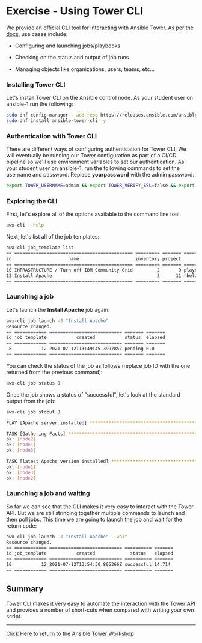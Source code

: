 # Exercise - Using Tower CLI

We provide an official CLI tool for interacting with Ansible Tower. As per the [docs](https://docs.ansible.com/ansible-tower/latest/html/towercli/index.html), use cases include:

* Configuring and launching jobs/playbooks

* Checking on the status and output of job runs

* Managing objects like organizations, users, teams, etc…

### Installing Tower CLI

Let's install Tower CLI on the Ansible control node. As your student user on ansible-1 run the following:

```bash
sudo dnf config-manager --add-repo https://releases.ansible.com/ansible-tower/cli/ansible-tower-cli-el8.repo
sudo dnf install ansible-tower-cli -y
```

### Authentication with Tower CLI

There are different ways of configuring authentication for Tower CLI. We will eventually be running our Tower configuration as part of a CI/CD pipeline so we'll use environment variables to set our authentication. As your student user on ansible-1, run the following commands to set the username and password. Replace **yourpassword** with the admin password.

```bash
export TOWER_USERNAME=admin && export TOWER_VERIFY_SSL=false && export TOWER_PASSWORD=yourpassword
```

### Exploring the CLI

First, let's explore all of the options available to the command line tool:

```bash
awx-cli --help
```

Next, let's list all of the job templates:

```bash
awx-cli job_template list
== ============================================ ========= ======= ==================================================== 
id                     name                     inventory project                       playbook                       
== ============================================ ========= ======= ==================================================== 
10 INFRASTRUCTURE / Turn off IBM Community Grid         2       9 playbooks/infrastructure/turn_off_community_grid.yml
12 Install Apache                                       2      11 rhel/apache/apache_install.yml
== ============================================ ========= ======= ====================================================
```

### Launching a job

Let's launch the **Install Apache** job again.

```bash
awx-cli job launch -J "Install Apache"
Resource changed.
== ============ =========================== ======= ======= 
id job_template           created           status  elapsed 
== ============ =========================== ======= ======= 
 8           12 2021-07-12T13:49:45.399785Z pending 0.0
== ============ =========================== ======= =======
```

You can check the status of the job as follows (replace job ID with the one returned from the previous command):

```bash
awx-cli job status 8
```

Once the job shows a status of "successful", let's look at the standard output from the job:

```bash
awx-cli job stdout 8

PLAY [Apache server installed] *************************************************

TASK [Gathering Facts] *********************************************************
ok: [node2]
ok: [node1]
ok: [node3]

TASK [latest Apache version installed] *****************************************
ok: [node1]
ok: [node3]
ok: [node2]
```

### Launching a job and waiting

So far we can see that the CLI makes it very easy to interact with the Tower API. But we are still stringing together multiple commands to launch and then poll jobs. This time we are going to launch the job and wait for the return code:

```bash
awx-cli job launch -J "Install Apache" --wait
Resource changed.          
== ============ =========================== ========== ======= 
id job_template           created             status   elapsed 
== ============ =========================== ========== ======= 
10           12 2021-07-12T13:54:30.805366Z successful 14.714
== ============ =========================== ========== =======
```

## Summary

Tower CLI makes it very easy to automate the interaction with the Tower API and provides a number of short-cuts when compared with writing your own script.

---

[Click Here to return to the Ansible Tower Workshop](../README.md)
